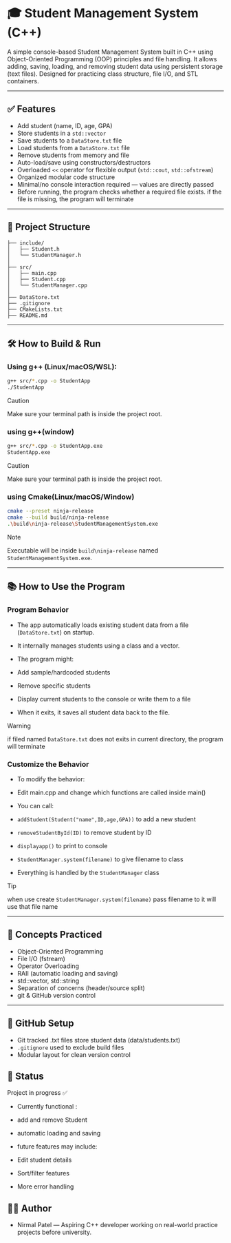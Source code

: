 # 🎓 Student Management System (C++)

A simple console-based Student Management System built in C++ using Object-Oriented Programming (OOP) principles and file handling. It allows adding, saving, loading, and removing student data using persistent storage (text files). Designed for practicing class structure, file I/O, and STL containers.

---

## ✅ Features

- Add student (name, ID, age, GPA)
- Store students in a `std::vector`
- Save students to a `DataStore.txt` file
- Load students from a `DataStore.txt` file
- Remove students from memory and file
- Auto-load/save using constructors/destructors
- Overloaded `<<` operator for flexible output (`std::cout`, `std::ofstream`)
- Organized modular code structure
- Minimal/no console interaction required — values are directly passed
- Before running, the program checks whether a required file exists. if the file is missing, the program will terminate

---

## 📁 Project Structure

```StudentManagementSystem/
├── include/
│   ├── Student.h
│   └── StudentManager.h
│
├── src/
│   ├── main.cpp
│   ├── Student.cpp
│   └── StudentManager.cpp
│
├── DataStore.txt
├── .gitignore
├── CMakeLists.txt
├── README.md
```

---

## 🛠 How to Build & Run

### Using g++ (Linux/macOS/WSL):

```bash
g++ src/*.cpp -o StudentApp
./StudentApp
```
> [!caution]
> Make sure your terminal path is inside the project root.

### using g++(window)
```bash
g++ src/*.cpp -o StudentApp.exe
StudentApp.exe
```
> [!caution]
> Make sure your terminal path is inside the project root.

### using Cmake(Linux/macOS/Window)

```bash
cmake --preset ninja-release
cmake --build build/ninja-release
.\build\ninja-release\StudentManagementSystem.exe 
```
> [!Note]
> Executable will be inside `build\ninja-release` named `StudentManagementSystem.exe`.

---

## 📚 How to Use the Program
 ### Program Behavior
 - The app automatically loads existing student data from a file (`DataStore.txt`) on startup.

 - It internally manages students using a class and a vector.

 - The program might:
  - Add sample/hardcoded students
  - Remove specific students

 - Display current students to the console or write them to a file
 - When it exits, it saves all student data back to the file. 

 > [!warning]
 > if filed named `DataStore.txt` does not exits in current directory, the program will terminate

### Customize the Behavior
- To modify the behavior:

 - Edit main.cpp and change which functions are called inside main()

 - You can call:
  - `addStudent(Student("name",ID,age,GPA))` to add a new student
  - `removeStudentById(ID)` to remove student by ID
  - `displayapp()` to print to console
  - `StudentManager.system(filename)` to give filename to class
 - Everything is handled by the `StudentManager` class
> [!tip]
> when use create `StudentManager.system(filename)` pass filename to it will use that file name
    
---

## 🧠 Concepts Practiced
- Object-Oriented Programming
- File I/O (fstream)
- Operator Overloading
- RAII (automatic loading and saving)
- std::vector, std::string
- Separation of concerns (header/source split)
- git & GitHub version control

---

## 🔐 GitHub Setup
- Git tracked .txt files store student data (data/students.txt)
- `.gitignore` used to exclude build files
- Modular layout for clean version control

## 📢 Status
Project in progress ✅
- Currently functional : 
 - add and remove Student
 - automatic loading and saving

- future features may include:
 - Edit student details
 - Sort/filter features
 - More error handling

## 🧑‍💻 Author
- Nirmal Patel — Aspiring C++ developer working on real-world practice projects before university.